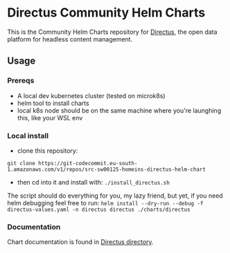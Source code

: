 # Directus Community Helm Charts

This is the Community Helm Charts repository for [Directus](https://directus.io/), the open data platform for headless content management.

## Usage

### Prereqs

- A local dev kubernetes cluster (tested on microk8s)
- helm tool to install charts
- local k8s node should be on the same machine where you're launghing this, like your WSL env

### Local install

- clone this repository:
```
git clone https://git-codecommit.eu-south-1.amazonaws.com/v1/repos/src-sw00125-homeins-directus-helm-chart
```
- then cd into it and install with: `./install_directus.sh`

The script should do everything for you, my lazy friend, but yet, if you need helm debugging feel free to run:
`helm install --dry-run --debug -f directus-values.yaml -n directus directus ./charts/directus`

### Documentation

Chart documentation is found in [Directus directory](charts/directus/README.md).
